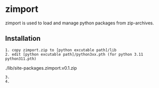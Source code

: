 # zimport

zimport is used to load and manage python packages from zip-archives.

Installation
------------
```
1. copy zimport.zip to [python excutable path]/lib
2. edit [python excutable path]/python3xx.pth (for python 3.11 python311.pth)
   ```
   ./lib/site-packages.zimport.v0.1.zip
   ```
3. 
4. 
```
